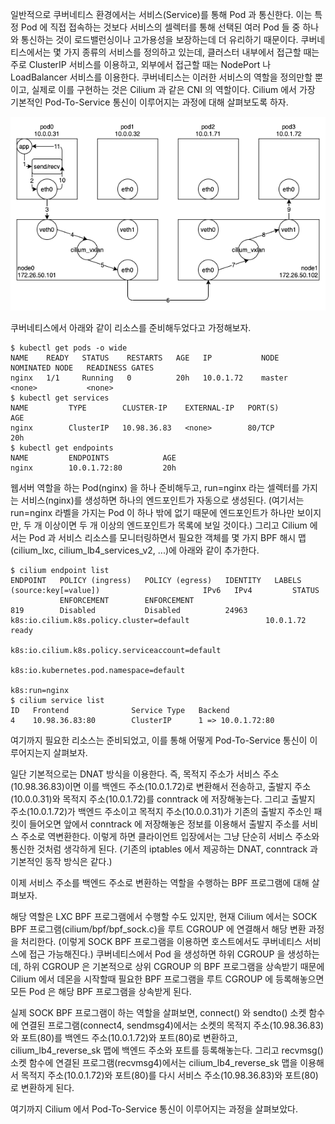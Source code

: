 일반적으로 쿠버네티스 환경에서는 서비스(Service)를 통해 Pod 과 통신한다.
이는 특정 Pod 에 직접 접속하는 것보다 서비스의 셀렉터를 통해 선택된 여러 Pod 들 중 하나와 통신하는 것이 로드밸런싱이나 고가용성을 보장하는데 더 유리하기 때문이다.
쿠버네티스에서는 몇 가지 종류의 서비스를 정의하고 있는데, 클러스터 내부에서 접근할 때는 주로 ClusterIP 서비스를 이용하고, 외부에서 접근할 때는 NodePort 나 LoadBalancer 서비스를 이용한다.
쿠버네티스는 이러한 서비스의 역할을 정의만할 뿐이고, 실제로 이를 구현하는 것은 Cilium 과 같은 CNI 의 역할이다.
Cilium 에서 가장 기본적인 Pod-To-Service 통신이 이루어지는 과정에 대해 살펴보도록 하자.

![cilium.service](./cilium-service.png)

쿠버네티스에서 아래와 같이 리소스를 준비해두었다고 가정해보자.

```
$ kubectl get pods -o wide
NAME    READY   STATUS    RESTARTS   AGE   IP           NODE     NOMINATED NODE   READINESS GATES
nginx   1/1     Running   0          20h   10.0.1.72    master   <none>           <none>
$ kubectl get services
NAME         TYPE        CLUSTER-IP    EXTERNAL-IP   PORT(S)        AGE
nginx        ClusterIP   10.98.36.83   <none>        80/TCP         20h
$ kubectl get endpoints
NAME         ENDPOINTS            AGE
nginx        10.0.1.72:80         20h
```

웹서버 역할을 하는 Pod(nginx) 을 하나 준비해두고, run=nginx 라는 셀렉터를 가지는 서비스(nginx)를 생성하면 하나의 엔드포인트가 자동으로 생성된다.
(여기서는 run=nginx 라벨을 가지는 Pod 이 하나 밖에 없기 때문에 엔드포인트가 하나만 보이지만, 두 개 이상이면 두 개 이상의 엔드포인트가 목록에 보일 것이다.)
그리고 Cilium 에서는 Pod 과 서비스 리소스를 모니터링하면서 필요한 객체를 몇 가지 BPF 해시 맵(cilium_lxc, cilium_lb4_services_v2, ...)에 아래와 같이 추가한다.

```
$ cilium endpoint list
ENDPOINT   POLICY (ingress)   POLICY (egress)   IDENTITY   LABELS (source:key[=value])                       IPv6   IPv4         STATUS
           ENFORCEMENT        ENFORCEMENT
819        Disabled           Disabled          24963      k8s:io.cilium.k8s.policy.cluster=default                 10.0.1.72    ready
                                                           k8s:io.cilium.k8s.policy.serviceaccount=default
                                                           k8s:io.kubernetes.pod.namespace=default
                                                           k8s:run=nginx
$ cilium service list
ID   Frontend              Service Type   Backend
4    10.98.36.83:80        ClusterIP      1 => 10.0.1.72:80
```

여기까지 필요한 리소스는 준비되었고, 이를 통해 어떻게 Pod-To-Service 통신이 이루어지는지 살펴보자.

일단 기본적으로는 DNAT 방식을 이용한다.
즉, 목적지 주소가 서비스 주소(10.98.36.83)이면 이를 백엔드 주소(10.0.1.72)로 변환해서 전송하고, 출발지 주소(10.0.0.31)와 목적지 주소(10.0.1.72)를 conntrack 에 저장해놓는다.
그리고 출발지 주소(10.0.1.72)가 백엔드 주소이고 목적지 주소(10.0.0.31)가 기존의 출발지 주소인 패킷이 들어오면 앞에서 conntrack 에 저장해놓은 정보를 이용해서 출발지 주소를 서비스 주소로 역변환한다.
이렇게 하면 클라이언트 입장에서는 그냥 단순히 서비스 주소와 통신한 것처럼 생각하게 된다.
(기존의 iptables 에서 제공하는 DNAT, conntrack 과 기본적인 동작 방식은 같다.)

이제 서비스 주소를 백엔드 주소로 변환하는 역할을 수행하는 BPF 프로그램에 대해 살펴보자.

해당 역할은 LXC BPF 프로그램에서 수행할 수도 있지만, 현재 Cilium 에서는 SOCK BPF 프로그램(cilium/bpf/bpf_sock.c)을 루트 CGROUP 에 연결해서 해당 변환 과정을 처리한다.
(이렇게 SOCK BPF 프로그램을 이용하면 호스트에서도 쿠버네티스 서비스에 접근 가능해진다.)
쿠버네티스에서 Pod 을 생성하면 하위 CGROUP 을 생성하는데, 하위 CGROUP 은 기본적으로 상위 CGROUP 의 BPF 프로그램을 상속받기 때문에 Cilium 에서 데몬을 시작할때 필요한 BPF 프로그램을 루트 CGROUP 에 등록해놓으면 모든 Pod 은 해당 BPF 프로그램을 상속받게 된다.

실제 SOCK BPF 프로그램이 하는 역할을 살펴보면, connect() 와 sendto() 소켓 함수에 연결된 프로그램(connect4, sendmsg4)에서는 소켓의 목적지 주소(10.98.36.83)와 포트(80)를 백엔드 주소(10.0.1.72)와 포트(80)로 변환하고, cilium_lb4_reverse_sk 맵에 백엔드 주소와 포트를 등록해놓는다.
그리고 recvmsg() 소켓 함수에 연결된 프로그램(recvmsg4)에서는 cilium_lb4_reverse_sk 맵을 이용해서 목적지 주소(10.0.1.72)와 포트(80)를 다시 서비스 주소(10.98.36.83)와 포트(80)로 변환하게 된다.

여기까지 Cilium 에서 Pod-To-Service 통신이 이루어지는 과정을 살펴보았다.
